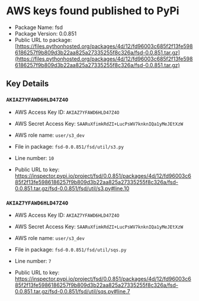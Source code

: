 # AWS keys found published to PyPi

* Package Name: fsd
* Package Version: 0.0.851
* Public URL to package: [https://files.pythonhosted.org/packages/4d/12/fd96003c685f2f13fe5986186257f9b809d3b22aa825a27335255f8c326a/fsd-0.0.851.tar.gz](https://files.pythonhosted.org/packages/4d/12/fd96003c685f2f13fe5986186257f9b809d3b22aa825a27335255f8c326a/fsd-0.0.851.tar.gz)

## Key Details

### `AKIAZ7YFAWD6HLD47Z4O`

* AWS Access Key ID: `AKIAZ7YFAWD6HLD47Z4O`
* AWS Secret Access Key: `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` 
* AWS role name: `user/s3_dev`
* File in package: `fsd-0.0.851/fsd/util/s3.py`
* Line number: `10`

* Public URL to key: https://inspector.pypi.io/project/fsd/0.0.851/packages/4d/12/fd96003c685f2f13fe5986186257f9b809d3b22aa825a27335255f8c326a/fsd-0.0.851.tar.gz/fsd-0.0.851/fsd/util/s3.py#line.10



### `AKIAZ7YFAWD6HLD47Z4O`

* AWS Access Key ID: `AKIAZ7YFAWD6HLD47Z4O`
* AWS Secret Access Key: `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` 
* AWS role name: `user/s3_dev`
* File in package: `fsd-0.0.851/fsd/util/sqs.py`
* Line number: `7`

* Public URL to key: https://inspector.pypi.io/project/fsd/0.0.851/packages/4d/12/fd96003c685f2f13fe5986186257f9b809d3b22aa825a27335255f8c326a/fsd-0.0.851.tar.gz/fsd-0.0.851/fsd/util/sqs.py#line.7


